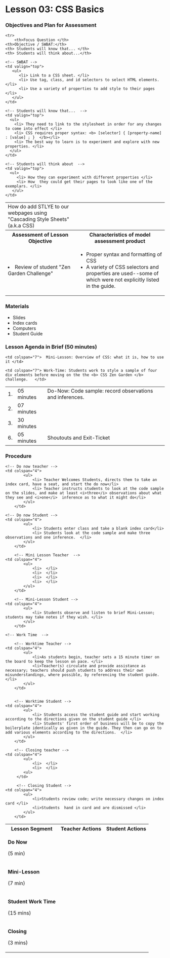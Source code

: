 # Lesson 03: CSS Basics


### Objectives and Plan for Assessment

<table>

  <!-- Head -->
	<tr>
		<th>Focus Question </th>
   	<th>Objective / SWBAT:</th>
   	<th> Students will know that... </th>
   	<th> Students will think about...</th>
  </tr>

  <!-- Second Row  -->

  <tr>
		<!-- Focus Question -->
	  <td valign="top">
      	How do add STLYE to our webpages using "Cascading Style Sheets" (a.k.a CSS)
    </td>

    <!-- SWBAT -->
    <td valign="top">
       <ul>
          <li> Link to a CSS sheet. </li>
          <li> Use tag, class, and id selectors to select HTML elements.  </li>
          <li> Use a variety of properties to add style to their pages </li>
       </ul>
    </td>

    <!-- Students will know that...  -->
    <td valign="top">
      <ul>
        <li> They need to link to the stylesheet in order for any changes to come into effect </li>
        <li> CSS requires proper syntax: <b> [selector] { [property-name] : [value] ; }  </b></li>
        <li> The best way to learn is to experiment and explore with new properties. </li>
      </ul>
    </td>

    <!-- Students will think about  -->
    <td valign="top">
      <ul>
      	 <li> How they can experiment with different properties </li>
         <li> How  they could get their pages to look like one of the exemplars. </li>
       </ul>
    </td>
  </tr>

  <!-- assessment headings -->
  <tr>
    <th colspan="2">
      Assessment of Lesson Objective
    </th>
    <th colspan="2">
      Characteristics of model assessment product
    </th>
  </tr>

  <!-- assessment details  -->
  <td colspan="2">
    <li> Review of student "Zen Garden Challenge" </li>
  </td>

  <td colspan="2">
    <ul>
      <li> Proper syntax and formatting of CSS </li>
      <li> A variety of CSS selectors and properties are used--some of which were not explicitly listed in the guide. </li>
    </ul>
  </td>
</table>

### Materials
+ Slides
+ Index cards
+ Computers
+ Student Guide

### Lesson Agenda in Brief (50 minutes)
<table>
  <tr>
    <td> 1. </td>
    <td> 05 minutes </td>
    <td colspan="7"> Do-Now: Code sample: record observations and inferences. </td>
  </tr>
  <tr>
    <td> 2. </td>
    <td> 07 minutes </td>

    <td colspan="7">  Mini-Lesson: Overview of CSS: what it is, how to use it </td>
  </tr>

  <tr>
    <td> 3. </td>
    <td> 30 minutes </td>

    <td colspan="7"> Work-Time: Students work to style a sample of four div elements before moving on the the <b> CSS Zen Garden </b> challenge.   </td>
  </tr>

  <tr>
    <td> 6. </td>
    <td> 05 minutes </td>
    <td colspan="7"> Shoutouts and Exit-Ticket </td>
  </tr>

</table>

### Procedure
<table>

  <tr>
    <th> Lesson Segment  </th>
    <th colspan="4"> Teacher Actions </th>
    <th colspan="4"> Student Actions </th>
  </tr>


  <tr>
  <!-- Do now -->
    <td>
			<p> <b> Do Now </b></p>
			<p> (5 min) </p>
		</td>

    <!-- Do now teacher -->
    <td colspan="4">
			<ul>
				<li> Teacher Welcomes Students, directs them to take an index card, have a seat, and start the do now</li>
				<li> Teacher instructs students to look at the code sample on the slides, and make at least <i>three</i> observations about what they see and <i>one</i>  inference as to what it might do</li>
			</ul>
		</td>

    <!-- Do now Student -->
    <td colspan="4">
			<ul>
				<li> Students enter class and take a blank index card</li>
				<li> Students look at the code sample and make three observations and one inference.  </li>
			</ul>
		</td>
  </tr>

  <tr>
    <td>
			<p> <b> Mini-Lesson </b></p>
			<p> (7 min) </p>
		</td>

		<!-- Mini Lesson Teacher  -->
    <td colspan="4">
			<ul>
				<li>  </li>
				<li>  </li>
				<li>  </li>
				<li>  </li>
			</ul>
		</td>

		<!-- Mini-Lesson Student -->
    <td colspan="4">
			<ul>
				<li> Students observe and listen to brief Mini-Lesson; students may take notes if they wish. </li>
			</ul>
		</td>
  </tr>


	<!-- Work Time  -->
  <tr>
    <td> <p><b>Student Work Time </b></p> <p> (15 mins)</p>  </td>

		<!-- Worktime Teacher -->
    <td colspan="4">
			<ul>
				<li>As students begin, teacher sets a 15 minute timer on the board to keep the lesson on pace. </li>
				<li>Teacher(s) circulate and provide assistance as necessary; teachers should push students to address their own misunderstandings, where possible, by referencing the student guide. </li>
			</ul>
		</td>


		<!-- Worktime Student -->
    <td colspan="4">
			<ul>
				<li> Students access the student guide and start working according to the directions given on the student guide </li>
				<li> Students' first order of business will be to copy the boilerplate identically as given in the guide. They then can go on to add various elements according to the directions.  </li>
			</ul>
		</td>
  </tr>

  <tr>



<!-- closing -->
  <tr>
    <td>  <p><b>Closing </b></p> <p> (3 mins)</p>  </td>

		<!-- Closing teacher -->
    <td colspan="4">
			<ul>
				<li>  </li>
				<li>  </li>
 			<ul>
		 </td>

		 <!-- Closing Student -->
    <td colspan="4">
			<ul>
				<li>Students review code; write necessary changes on index card </li>
				<li>Students  hand in card and are dismissed </li>
			</ul>
		</td>
  </tr>

</table>
